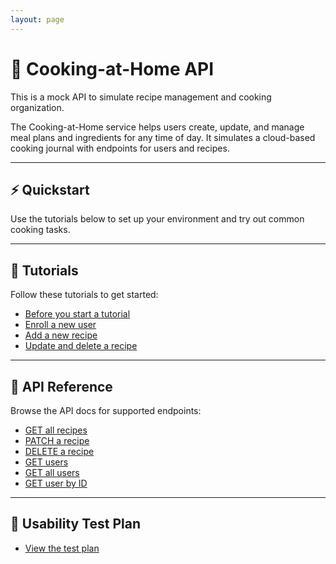 ```yaml
---
layout: page
---
```


# 🍳 Cooking-at-Home API

This is a mock API to simulate recipe management and cooking organization.

The Cooking-at-Home service helps users create, update, and manage meal plans and ingredients for any time of day. It simulates a cloud-based cooking journal with endpoints for users and recipes.

---

## ⚡ Quickstart

Use the tutorials below to set up your environment and try out common cooking tasks.

---

## 📘 Tutorials

Follow these tutorials to get started:

- [Before you start a tutorial](./before-you-start-a-tutorial.md)
- [Enroll a new user](./tutorials/enroll-a-new-user.md)
- [Add a new recipe](./tutorials/add-a-new-task.md)
- [Update and delete a recipe](./tutorials/update-delete-recipe.md)

---

## 🧾 API Reference

Browse the API docs for supported endpoints:

- [GET all recipes](./api/task.md)
- [PATCH a recipe](./api/recipes-patch.md)
- [DELETE a recipe](./api/recipes-delete.md)
- [GET users](./api/user.md)
- [GET all users](./api/users-get-all-users.md)
- [GET user by ID](./api/users-get-user-by-id.md)

---

## 🧪 Usability Test Plan

- [View the test plan](./tutorials/usability-test-plan.md)
